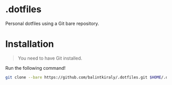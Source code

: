 # .dotfiles
Personal dotfiles using a Git bare repository.

# Installation
> You need to have Git installed.

Run the following command!

```bash
git clone --bare https://github.com/balintkiraly/.dotfiles.git $HOME/.dotfiles
```

